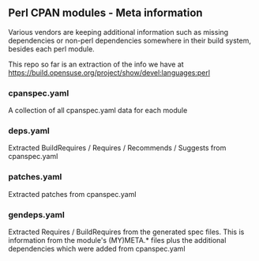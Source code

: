 ## Perl CPAN modules - Meta information

Various vendors are keeping additional information such as missing
dependencies or non-perl dependencies somewhere in their build
system, besides each perl module.

This repo so far is an extraction of the info we have at
https://build.opensuse.org/project/show/devel:languages:perl

### cpanspec.yaml

A collection of all cpanspec.yaml data for each module


### deps.yaml

Extracted BuildRequires / Requires / Recommends / Suggests from
cpanspec.yaml

### patches.yaml

Extracted patches from cpanspec.yaml

### gendeps.yaml

Extracted Requires / BuildRequires from the generated spec files.
This is information from the module's (MY)META.* files plus the additional
dependencies which were added from cpanspec.yaml
